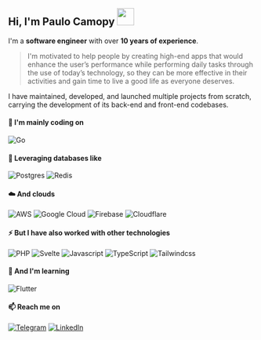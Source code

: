 ## Hi, I'm Paulo Camopy <img src="https://media.giphy.com/media/hvRJCLFzcasrR4ia7z/giphy.gif" width="35px">

I'm a **software engineer** with over **10 years of experience**.

>I'm motivated to help people by creating high-end apps that would enhance the user’s performance while performing daily tasks through the use of today’s technology, so they can be more effective in their activities and gain time to live a good life as everyone deserves.

I have maintained, developed, and launched multiple projects from scratch, carrying the development of its back-end and front-end codebases.

#### 🔭 I'm mainly coding on
![Go](https://img.shields.io/badge/Go-00ADD8?style=for-the-badge&logo=go&logoColor=white)

#### 🫙 Leveraging databases like
![Postgres](https://img.shields.io/badge/postgres-%23316192.svg?style=for-the-badge&logo=postgresql&logoColor=white)
![Redis](https://img.shields.io/badge/redis-%23DD0031.svg?style=for-the-badge&logo=redis&logoColor=white)

#### ☁️ And clouds
![AWS](https://img.shields.io/badge/AWS-%23FF9900.svg?style=for-the-badge&logo=amazon-aws&logoColor=white)
![Google Cloud](https://img.shields.io/badge/GoogleCloud-%234285F4.svg?style=for-the-badge&logo=google-cloud&logoColor=white)
![Firebase](https://img.shields.io/badge/firebase-%23039BE5.svg?style=for-the-badge&logo=firebase)
![Cloudflare](https://img.shields.io/badge/Cloudflare-F38020?style=for-the-badge&logo=Cloudflare&logoColor=white)

#### ⚡ But I have also worked with other technologies
![PHP](https://img.shields.io/badge/PHP-777BB4?style=for-the-badge&logo=php&logoColor=white)
![Svelte](https://img.shields.io/badge/Svelte-4A4A55?style=for-the-badge&logo=svelte&logoColor=FF3E00)
![Javascript](https://img.shields.io/badge/JavaScript-F7DF1E?style=for-the-badge&logo=javascript&logoColor=black)
![TypeScript](https://img.shields.io/badge/typescript-%23007ACC.svg?style=for-the-badge&logo=typescript&logoColor=white)
![Tailwindcss](https://img.shields.io/badge/Tailwind_CSS-38B2AC?style=for-the-badge&logo=tailwind-css&logoColor=white)

#### 🌱 And I'm learning
![Flutter](https://img.shields.io/badge/Flutter-02569B?style=for-the-badge&logo=flutter&logoColor=white)

#### 📫 Reach me on

[![Telegram](https://img.shields.io/badge/Telegram-2CA5E0?style=for-the-badge&logo=telegram&logoColor=white)](https://t.me/camopy)
[![LinkedIn](https://img.shields.io/badge/linkedin-%230077B5.svg?style=for-the-badge&logo=linkedin&logoColor=white)](https://www.linkedin.com/in/camopy/)
